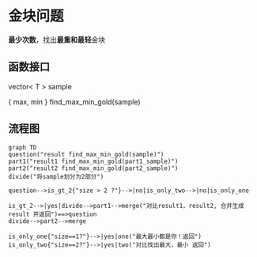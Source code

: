 # 金块问题

**最少次数**，找出**最重和最轻**金块

## 函数接口

vector< T > sample

{ max, min }   find_max_min_gold(sample)



## 流程图







```mermaid
graph TD
question("result find_max_min_gold(sample)")
part1("result1 find_max_min_gold(part1_sample)")
part2("result2 find_max_min_gold(part2_sample)")
divide("将sample划分为2部分")

question-->is_gt_2{"size > 2 ?"}-->|no|is_only_two-->|no|is_only_one

is_gt_2-->|yes|divide-->part1-->merge("对比result1，result2, 合并生成result 并返回")==>question
divide-->part2-->merge

is_only_one{"size==1?"}-->|yes|one("最大最小都是你！返回")
is_only_two{"size==2?"}-->|yes|two("对比找出最大，最小 返回")

```

